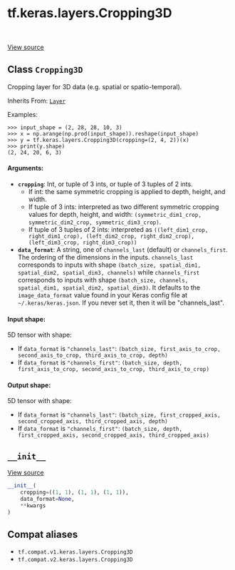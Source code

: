 <div itemscope itemtype="http://developers.google.com/ReferenceObject">
<meta itemprop="name" content="tf.keras.layers.Cropping3D" />
<meta itemprop="path" content="Stable" />
<meta itemprop="property" content="__init__"/>
</div>

# tf.keras.layers.Cropping3D

<!-- Insert buttons and diff -->

<table class="tfo-notebook-buttons tfo-api" align="left">
</table>

<a target="_blank" href="/code/stable/tensorflow/python/keras/layers/convolutional.py">View source</a>



## Class `Cropping3D`

Cropping layer for 3D data (e.g. spatial or spatio-temporal).

Inherits From: [`Layer`](../../../tf/keras/layers/Layer.md)

<!-- Placeholder for "Used in" -->

  Examples:

```
>>> input_shape = (2, 28, 28, 10, 3)
>>> x = np.arange(np.prod(input_shape)).reshape(input_shape)
>>> y = tf.keras.layers.Cropping3D(cropping=(2, 4, 2))(x)
>>> print(y.shape)
(2, 24, 20, 6, 3)
```

#### Arguments:


* <b>`cropping`</b>: Int, or tuple of 3 ints, or tuple of 3 tuples of 2 ints.
  - If int: the same symmetric cropping
    is applied to depth, height, and width.
  - If tuple of 3 ints: interpreted as two different
    symmetric cropping values for depth, height, and width:
    `(symmetric_dim1_crop, symmetric_dim2_crop, symmetric_dim3_crop)`.
  - If tuple of 3 tuples of 2 ints: interpreted as
    `((left_dim1_crop, right_dim1_crop), (left_dim2_crop,
      right_dim2_crop), (left_dim3_crop, right_dim3_crop))`
* <b>`data_format`</b>: A string,
  one of `channels_last` (default) or `channels_first`.
  The ordering of the dimensions in the inputs.
  `channels_last` corresponds to inputs with shape
  `(batch_size, spatial_dim1, spatial_dim2, spatial_dim3, channels)`
  while `channels_first` corresponds to inputs with shape
  `(batch_size, channels, spatial_dim1, spatial_dim2, spatial_dim3)`.
  It defaults to the `image_data_format` value found in your
  Keras config file at `~/.keras/keras.json`.
  If you never set it, then it will be "channels_last".


#### Input shape:

5D tensor with shape:
- If `data_format` is `"channels_last"`:
  `(batch_size, first_axis_to_crop, second_axis_to_crop, third_axis_to_crop,
    depth)`
- If `data_format` is `"channels_first"`:
  `(batch_size, depth, first_axis_to_crop, second_axis_to_crop,
    third_axis_to_crop)`



#### Output shape:

5D tensor with shape:
- If `data_format` is `"channels_last"`:
  `(batch_size, first_cropped_axis, second_cropped_axis, third_cropped_axis,
    depth)`
- If `data_format` is `"channels_first"`:
  `(batch_size, depth, first_cropped_axis, second_cropped_axis,
    third_cropped_axis)`


<h2 id="__init__"><code>__init__</code></h2>

<a target="_blank" href="/code/stable/tensorflow/python/keras/layers/convolutional.py">View source</a>

``` python
__init__(
    cropping=((1, 1), (1, 1), (1, 1)),
    data_format=None,
    **kwargs
)
```








## Compat aliases

* `tf.compat.v1.keras.layers.Cropping3D`
* `tf.compat.v2.keras.layers.Cropping3D`

